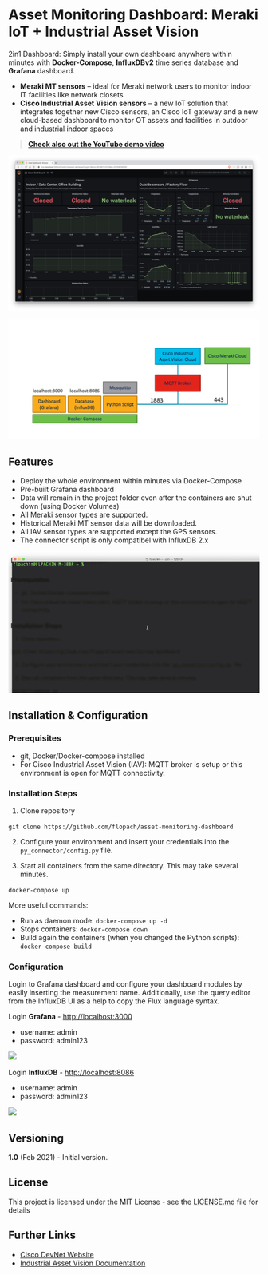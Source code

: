 # Asset Monitoring Dashboard: Meraki IoT + Industrial Asset Vision

2in1 Dashboard: Simply install your own dashboard anywhere within minutes with **Docker-Compose**, **InfluxDBv2** time series database and **Grafana** dashboard.

* **Meraki MT sensors** – ideal for Meraki network users to monitor indoor IT facilities like network closets
* **Cisco Industrial Asset Vision sensors** – a new IoT solution that integrates together new Cisco sensors, an Cisco IoT gateway and a new cloud-based dashboard to monitor OT assets and facilities in outdoor and industrial indoor spaces

> **[Check also out the YouTube demo video](https://youtu.be/XDs7jbah5L8 )**

![](images/grafana-dashboard.png)

![](images/architecture.png)

## Features

* Deploy the whole environment within minutes via Docker-Compose
* Pre-built Grafana dashboard
* Data will remain in the project folder even after the containers are shut down (using Docker Volumes)
* All Meraki sensor types are supported.
* Historical Meraki MT sensor data will be downloaded.
* All IAV sensor types are supported except the GPS sensors.
* The connector script is only compatibel with InfluxDB 2.x

![](images/process.gif)

## Installation & Configuration

### Prerequisites

* git, Docker/Docker-compose installed
* For Cisco Industrial Asset Vision (IAV): MQTT broker is setup or this environment is open for MQTT connectivity.

### Installation Steps

1. Clone repository

```git clone https://github.com/flopach/asset-monitoring-dashboard```

2. Configure your environment and insert your credentials into the `py_connector/config.py` file.


3. Start all containers from the same directory. This may take several minutes.

```docker-compose up```

More useful commands:

* Run as daemon mode: `docker-compose up -d`
* Stops containers: `docker-compose down`
* Build again the containers (when you changed the Python scripts): `docker-compose build`

### Configuration 

Login to Grafana dashboard and configure your dashboard modules by easily inserting the measurement name. Additionally, use the query editor from the InfluxDB UI as a help to copy the Flux language syntax.

Login **Grafana** - [http://localhost:3000](http://localhost:3000)

* username: admin
* password: admin123

![](images/grafana-query.png)

Login **InfluxDB** - [http://localhost:8086](http://localhost:3000)

* username: admin
* password: admin123

![](images/influxdb-query.png)



## Versioning

**1.0** (Feb 2021) - Initial version.


## License

This project is licensed under the MIT License - see the [LICENSE.md](LICENSE.md) file for details

## Further Links

* [Cisco DevNet Website](https://developer.cisco.com)
* [Industrial Asset Vision Documentation](https://developer.cisco.com/docs/iotod/#!introduction)